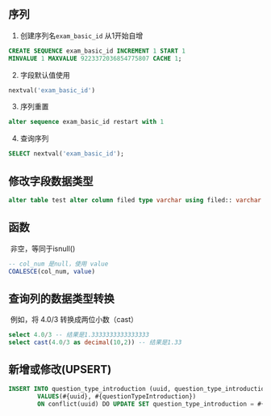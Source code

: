 ## 序列

1. 创建序列名`exam_basic_id` 从1开始自增

```sql
CREATE SEQUENCE exam_basic_id INCREMENT 1 START 1
MINVALUE 1 MAXVALUE 9223372036854775807 CACHE 1;
```

2. 字段默认值使用

```sql
nextval('exam_basic_id')
```

3. 序列重置

```sql
alter sequence exam_basic_id restart with 1
```

4. 查询序列

```sql
SELECT nextval('exam_basic_id');
```



## 修改字段数据类型

```sql
alter table test alter column filed type varchar using filed:: varchar
```



## 函数

​		非空，等同于isnull()

```sql
-- col_num 是null，使用 value
COALESCE(col_num, value)
```

## 查询列的数据类型转换

​		例如，将 4.0/3 转换成两位小数（cast）

```sql
select 4.0/3 -- 结果是1.3333333333333333
select cast(4.0/3 as decimal(10,2)) -- 结果是1.33
```



## 新增或修改(UPSERT)

```sql
INSERT INTO question_type_introduction (uuid, question_type_introduction)
        VALUES(#{uuid}, #{questionTypeIntroduction})
        ON conflict(uuid) DO UPDATE SET question_type_introduction = #{questionTypeIntroduction}
```

